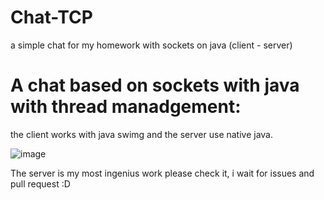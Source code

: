 # Chat-TCP
a simple chat for my homework with sockets on java (client - server)

# A chat based on sockets with java with thread manadgement:

the client works with java swimg and the server use native java.

![image](https://user-images.githubusercontent.com/62081821/215393136-24b305cf-3680-4488-bdbb-ebca46c33e14.png)

The server is my most ingenius work please check it, i wait for issues and pull request :D

